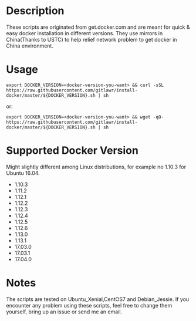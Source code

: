 # Description

These scripts are originated from get.docker.com and are meant for quick & easy docker installation in different versions. They use mirrors in China(Thanks to USTC) to help relief network problem to get docker in China environment.

# Usage

```
export DOCKER_VERSION=<docker-version-you-want> && curl -sSL https://raw.githubusercontent.com/gitlawr/install-docker/master/${DOCKER_VERSION}.sh | sh
```

or:

```
export DOCKER_VERSION=<docker-version-you-want> && wget -qO- https://raw.githubusercontent.com/gitlawr/install-docker/master/${DOCKER_VERSION}.sh | sh
```

# Supported Docker Version

Might slightly different among Linux distributions, for example no 1.10.3 for Ubuntu 16.04.

- 1.10.3
- 1.11.2
- 1.12.1
- 1.12.2
- 1.12.3
- 1.12.4
- 1.12.5
- 1.12.6
- 1.13.0
- 1.13.1
- 17.03.0
- 17.03.1
- 17.04.0

# Notes

The scripts are tested on Ubuntu_Xenial,CentOS7 and Debian_Jessie. If you encounter any problem using these scripts, feel free to change them yourself, bring up an issue or send me an email.